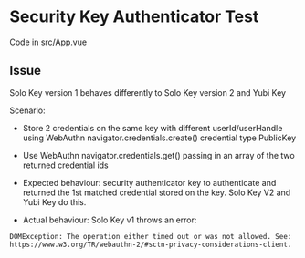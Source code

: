 # Security Key Authenticator Test

Code in src/App.vue


## Issue

Solo Key version 1 behaves differently to Solo Key version 2 and Yubi Key

Scenario:

* Store 2 credentials on the same key with different userId/userHandle using WebAuthn navigator.credentials.create() credential type PublicKey

* Use WebAuthn navigator.credentials.get() passing in an array of the two returned credential ids

* Expected behaviour: security authenticator key to authenticate and returned the 1st matched credential stored on the key. Solo Key V2 and Yubi Key do this.

* Actual behaviour: Solo Key v1 throws an error:
```
DOMException: The operation either timed out or was not allowed. See: https://www.w3.org/TR/webauthn-2/#sctn-privacy-considerations-client.
```

